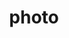 ---
layout: photo
title:  photo
image: 20080509-4584879260-seattle-umbrella-walker.jpg
categories: photo
tags: seattle
---